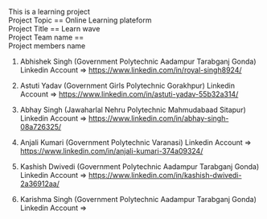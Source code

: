 This is a learning project                                          
Project Topic == Online Learning plateform                                
Project Title == Learn wave                                        
Project Team name ==                                           
Project members name                                                
1. Abhishek Singh (Government Polytechnic Aadampur Tarabganj Gonda)
Linkedin Account => https://www.linkedin.com/in/royal-singh8924/
 
2. Astuti Yadav (Government Girls Polytechnic Gorakhpur)
Linkedin Account => https://www.linkedin.com/in/astuti-yadav-55b32a314/

3. Abhay Singh (Jawaharlal Nehru Polytechnic Mahmudabaad Sitapur)
Linkedin Account => https://www.linkedin.com/in/abhay-singh-08a726325/

4. Anjali Kumari (Government Polytechnic Varanasi)
Linkedin Account => https://www.linkedin.com/in/anjali-kumari-374a09324/

5. Kashish Dwivedi (Government Polytechnic Aadampur Tarabganj Gonda)
Linkedin Account => https://www.linkedin.com/in/kashish-dwivedi-2a36912aa/

6. Karishma Singh (Government Polytechnic Aadampur Tarabganj Gonda)
Linkedin Account =>
